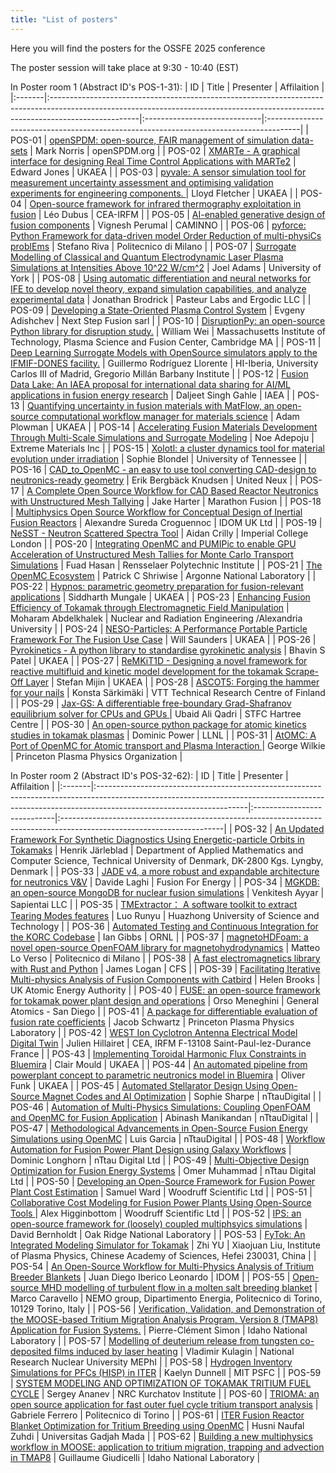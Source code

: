 ```yaml
---
title: "List of posters"
---
```


Here you will find the posters for the OSSFE 2025 conference

The poster session will take place at 9:30 - 10:40 (EST)

In Poster room 1 (Abstract ID's POS-1-31):
| ID     | Title                                                                                                                                                                             | Presenter                    | Affilaition                                                                           |
|:-------|:----------------------------------------------------------------------------------------------------------------------------------------------------------------------------------|:-----------------------------|:--------------------------------------------------------------------------------------|
| POS-01 | [openSPDM: open-source, FAIR management of simulation data-sets](abstracts/mark-openspdm.md)                                                                                      | Mark Norris                  | openSPDM.org                                                                          |
| POS-02 | [XMARTe - A graphical interface for designing Real Time Control Applications with MARTe2](abstracts/edward-xmarte.md)                                                             | Edward Jones                 | UKAEA                                                                                 |
| POS-03 | [pyvale: A sensor simulation tool for measurement uncertainty assessment and optimising validation experiments for engineering components. ](abstracts/lloyd-pyvale.md)           | Lloyd Fletcher               | UKAEA                                                                                 |
| POS-04 | [Open-source framework for infrared thermography exploitation in fusion](abstracts/léo-open.md)                                                                                   | Léo Dubus                    | CEA-IRFM                                                                              |
| POS-05 | [AI-enabled generative design of fusion components](abstracts/v.-ai.md)                                                                                                           | Vignesh Perumal              | CAMINNO                                                                               |
| POS-06 | [pyforce: Python Framework for data-driven model Order Reduction of multi-physiCs problEms](abstracts/stefano-pyforce.md)                                                         | Stefano Riva                 | Politecnico di Milano                                                                 |
| POS-07 | [Surrogate Modelling of Classical and Quantum Electrodynamic Laser Plasma Simulations at Intensities Above 10^22 W/cm^2](abstracts/joel-surrogate.md)                             | Joel Adams                   | University of York                                                                    |
| POS-08 | [Using automatic differentiation and neural networks for IFE to develop novel theory, expand simulation capabilities, and analyze experimental data](abstracts/jonathan-using.md) | Jonathan Brodrick            | Pasteur Labs and Ergodic LLC                                                          |
| POS-09 | [Developing a State-Oriented Plasma Control System](abstracts/alexander-developing.md)                                                                                            | Evgeny Adishchev             | Next Step Fusion sarl                                                                 |
| POS-10 | [DisruptionPy: an open-source Python library for disruption study.](abstracts/y-disruptionpy.md)                                                                                  | William Wei                  | Massachusetts Institute of Technology, Plasma Science and Fusion Center, Cambridge MA |
| POS-11 | [Deep Learning Surrogate Models with OpenSource simulators apply to the IFMIF-DONES facility.](abstracts/guillermo-deep.md)                                                       | Guillermo Rodríguez Llorente | HI-Iberia, University Carlos III of Madrid, Gregorio Millán Barbany Institute         |
| POS-12 | [Fusion Data Lake: An IAEA proposal for international data sharing for AI/ML applications in fusion energy research](abstracts/daljeet-fusion.md)                                 | Daljeet Singh Gahle          | IAEA                                                                                  |
| POS-13 | [Quantifying uncertainty in fusion materials with MatFlow, an open-source computational workflow manager for materials science](abstracts/adam-quantifying.md)                    | Adam Plowman                 | UKAEA                                                                                 |
| POS-14 | [Accelerating Fusion Materials Development Through Multi-Scale Simulations and Surrogate Modeling](abstracts/noe-accelerating.md)                                                 | Noe Adepoju                  | Extreme Materials Inc                                                                 |
| POS-15 | [Xolotl: a cluster dynamics tool for material evolution under irradiation](abstracts/sophie-xolotl.md)                                                                            | Sophie Blondel               | University of Tennessee                                                               |
| POS-16 | [CAD_to_OpenMC - an easy to use tool converting CAD-design to neutronics-ready geometry](abstracts/erik-cad_to_openmc.md)                                                         | Erik Bergbäck Knudsen        | United Neux                                                                           |
| POS-17 | [A Complete Open Source Workflow for CAD Based Reactor Neutronics with Unstructured Mesh Tallying](abstracts/jake-a.md)                                                           | Jake Harter                  | Marathon Fusion                                                                       |
| POS-18 | [Multiphysics Open Source Workflow for Conceptual Design of Inertial Fusion Reactors](abstracts/alexandre-multiphysics.md)                                                        | Alexandre Sureda Croguennoc  | IDOM UK Ltd                                                                           |
| POS-19 | [NeSST - Neutron Scattered Spectra Tool](abstracts/aidan-nesst.md)                                                                                                                | Aidan Crilly                 | Imperial College London                                                               |
| POS-20 | [Integrating OpenMC and PUMIPic to enable GPU Acceleration of Unstructured Mesh Tallies for Monte Carlo Transport Simulations](abstracts/fuad-integrating.md)                     | Fuad Hasan                   | Rensselaer Polytechnic Institute                                                      |
| POS-21 | [The OpenMC Ecosystem](abstracts/patrick-the.md)                                                                                                                                  | Patrick C Shriwise           | Argonne National Laboratory                                                           |
| POS-22 | [Hypnos: parametric geometry preparation for fusion-relevant applications](abstracts/siddharth-hypnos.md)                                                                         | Siddharth Mungale            | UKAEA                                                                                 |
| POS-23 | [Enhancing Fusion Efficiency of Tokamak through Electromagnetic Field Manipulation](abstracts/moharam-enhancing.md)                                                               | Moharam Abdelkhalek          | Nuclear and Radiation Engineering /Alexandria University                              |
| POS-24 | [NESO-Particles: A Performance Portable Particle Framework For The Fusion Use Case](abstracts/will-neso.md)                                                                       | Will Saunders                | UKAEA                                                                                 |
| POS-26 | [Pyrokinetics - A python library to standardise gyrokinetic analysis](abstracts/bhavin-pyrokinetics.md)                                                                           | Bhavin S Patel               | UKAEA                                                                                 |
| POS-27 | [ReMKiT1D - Designing a novel framework for reactive multifluid and kinetic model development for the tokamak Scrape-Off Layer](abstracts/stefan-remkit1d.md)                     | Stefan Mijin                 | UKAEA                                                                                 |
| POS-28 | [ASCOT5: Forging the hammer for your nails](abstracts/konsta-ascot5.md)                                                                                                           | Konsta Särkimäki             | VTT Technical Research Centre of Finland                                              |
| POS-29 | [Jax-GS: A differentiable free-boundary Grad-Shafranov equilibrium solver for CPUs and GPUs ](abstracts/ubaid-jax.md)                                                             | Ubaid Ali Qadri              | STFC Hartree Centre                                                                   |
| POS-30 | [An open-source python package for atomic kinetics studies in tokamak plasmas](abstracts/dominic-an.md)                                                                           | Dominic Power                | LLNL                                                                                  |
| POS-31 | [AtOMC: A Port of OpenMC for Atomic transport and Plasma Interaction ](abstracts/george-atomc.md)                                                                                 | George Wilkie                | Princeton Plasma Physics Organization                                                 |

In Poster room 2 (Abstract ID's POS-32-62):
| ID     | Title                                                                                                                                                                                            | Presenter                   | Affilaition                                                                                                           |
|:-------|:-------------------------------------------------------------------------------------------------------------------------------------------------------------------------------------------------|:----------------------------|:----------------------------------------------------------------------------------------------------------------------|
| POS-32 | [An Updated Framework For Synthetic Diagnostics Using Energetic-particle Orbits in Tokamaks](abstracts/henrik-an.md)                                                                             | Henrik Järleblad            | Department of Applied Mathematics and Computer Science, Technical University of Denmark, DK-2800 Kgs. Lyngby, Denmark |
| POS-33 | [JADE v4, a more robust and expandable architecture for neutronics V&V](abstracts/davide-jade.md)                                                                                                | Davide Laghi                | Fusion For Energy                                                                                                     |
| POS-34 | [MGKDB: an open-source MongoDB for nuclear fusion simulations](abstracts/venkitesh-mgkdb.md)                                                                                                     | Venkitesh Ayyar             | Sapientai LLC                                                                                                         |
| POS-35 | [TMExtractor： A software toolkit to extract Tearing Modes features](abstracts/luo-tmextractor：.md)                                                                                             | Luo Runyu                   | Huazhong University of Science and Technology                                                                         |
| POS-36 | [Automated Testing and Continuous Integration for the KORC Codebase](abstracts/ian-automated.md)                                                                                                 | Ian Gibbs                   | ORNL                                                                                                                  |
| POS-37 | [magnetoHDFoam:  a novel open-source OpenFOAM library for magnetohydrodynamics](abstracts/matteo-magnetohdfoam.md)                                                                               | Matteo Lo Verso             | Politecnico di Milano                                                                                                 |
| POS-38 | [A fast electromagnetics library with Rust and Python](abstracts/james-a.md)                                                                                                                     | James Logan                 | CFS                                                                                                                   |
| POS-39 | [Facilitating Iterative Multi-physics Analysis of Fusion Components with Catbird](abstracts/helen-facilitating.md)                                                                               | Helen Brooks                | UK Atomic Energy Authority                                                                                            |
| POS-40 | [FUSE: an open-source framework for tokamak power plant design and operations](abstracts/orso-fuse.md)                                                                                           | Orso Meneghini              | General Atomics - San Diego                                                                                           |
| POS-41 | [A package for differentiable evaluation of fusion rate coefficients](abstracts/j.-a.md)                                                                                                         | Jacob Schwartz              | Princeton Plasma Physics Laboratory                                                                                   |
| POS-42 | [WEST Ion Cyclotron Antenna Electrical Model Digital Twin](abstracts/julien-west.md)                                                                                                             | Julien Hillairet            | CEA, IRFM F-13108 Saint-Paul-lez-Durance France                                                                       |
| POS-43 | [Implementing Toroidal Harmonic Flux Constraints in Bluemira](abstracts/clair-implementing.md)                                                                                                   | Clair Mould                 | UKAEA                                                                                                                 |
| POS-44 | [An automated pipeline from powerplant concept to parametric neutronics model in Bluemira](abstracts/oliver-an.md)                                                                               | Oliver Funk                 | UKAEA                                                                                                                 |
| POS-45 | [Automated Stellarator Design Using Open-Source Magnet Codes and AI Optimization](abstracts/sophie-automated.md)                                                                                 | Sophie Sharpe               | nTtauDigital                                                                                                          |
| POS-46 | [Automation of Multi-Physics Simulations: Coupling OpenFOAM and OpenMC for Fusion Application](abstracts/abinash-automation.md)                                                                  | Abinash Manikandan          | nTtauDigital                                                                                                          |
| POS-47 | [Methodological Advancements in Open-Source Fusion Energy Simulations using OpenMC](abstracts/luis-methodological.md)                                                                            | Luis Garcia                 | nTtauDigital                                                                                                          |
| POS-48 | [Workflow Automation for Fusion Power Plant Design using Galaxy Workflows](abstracts/dom-workflow.md)                                                                                            | Dominic Longhorn            | nTtau Digital Ltd                                                                                                     |
| POS-49 | [Multi-Objective Design Optimization for Fusion Energy Systems](abstracts/omer-multi.md)                                                                                                         | Omer Muhammad               | nTtau Digital Ltd                                                                                                     |
| POS-50 | [Developing an Open-Source Framework for Fusion Power Plant Cost Estimation](abstracts/sam-developing.md)                                                                                        | Samuel Ward                 | Woodruff Scientific Ltd                                                                                               |
| POS-51 | [Collaborative Cost Modeling for Fusion Power Plants Using Open-Source Tools ](abstracts/alex-collaborative.md)                                                                                  | Alex Higginbottom           | Woodruff Scientific Ltd                                                                                               |
| POS-52 | [IPS: an open-source framework for (loosely) coupled multiphsyics simulations](abstracts/david-ips.md)                                                                                           | David Bernholdt             | Oak Ridge National Laboratory                                                                                         |
| POS-53 | [FyTok: An Integrated Modeling Simulator for Tokamak](abstracts/zhi-fytok.md)                                                                                                                    | Zhi YU                      | Xiaojuan Liu,  Institute of Plasma Physics, Chinese Academy of Sciences, Hefei 230031, China                          |
| POS-54 | [An Open-Source Workflow for Multi-Physics Analysis of Tritium Breeder Blankets](abstracts/alexandre-an.md)                                                                                      | Juan Diego Iberico Leonardo | IDOM                                                                                                                  |
| POS-55 | [Open-source MHD modelling of turbulent flow in a molten salt breeding blanket](abstracts/m.-open.md)                                                                                            | Marco Caravello             | NEMO group, Dipartimento Energia, Politecnico di Torino, 10129 Torino, Italy                                          |
| POS-56 | [Verification, Validation, and Demonstration of the MOOSE-based Tritium Migration Analysis Program, Version 8 (TMAP8) Application for Fusion Systems.](abstracts/pierre-clément-verification.md) | Pierre-Clément Simon        | Idaho National Laboratory                                                                                             |
| POS-57 | [Modelling of deuterium release from tungsten co-deposited films induced by laser heating](abstracts/vladimir-modelling.md)                                                                      | Vladimir Kulagin            | National Research Nuclear University MEPhI                                                                            |
| POS-58 | [Hydrogen Inventory Simulations for PFCs (HISP) in ITER](abstracts/kaelyn-hydrogen.md)                                                                                                           | Kaelyn Dunnell              | MIT PSFC                                                                                                              |
| POS-59 | [SYSTEM MODELING AND OPTIMIZATION OF TOKAMAK TRITIUM FUEL CYCLE](abstracts/sergey-system.md)                                                                                                     | Sergey Ananev               | NRC Kurchatov Institute                                                                                               |
| POS-60 | [TRIOMA: an open source application for fast outer fuel cycle tritium transport analysis](abstracts/gabriele-trioma.md)                                                                          | Gabriele Ferrero            | Politecnico di Torino                                                                                                 |
| POS-61 | [ITER Fusion Reactor Blanket Optimization for Tritium Breeding using OpenMC](abstracts/husni-iter.md)                                                                                            | Husni Naufal Zuhdi          | Universitas Gadjah Mada                                                                                               |
| POS-62 | [Building a new multiphysics workflow in MOOSE: application to tritium migration, trapping and advection in TMAP8](abstracts/guillaume-building.md)                                              | Guillaume Giudicelli        | Idaho National Laboratory                                                                                             |

